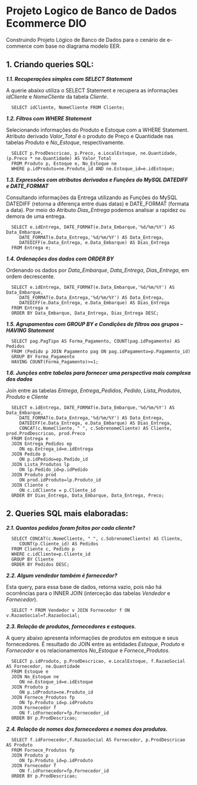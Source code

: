 # Projeto Logico de Banco de Dados Ecommerce DIO
Construindo Projeto Lógico de Banco de Dados para o cenário de e-commerce com base no diagrama modelo EER.

## 1. Criando queries SQL:

 _**1.1. Recuperações simples com SELECT Statement**_
 
 A querie abaixo utiliza o SELECT Statement e recupera as informações _idCliente_ e _NomeCliente_ da tabela _Cliente_.
 
      SELECT idCliente, NomeCliente FROM Cliente;
 
 _**1.2. Filtros com WHERE Statement**_
 
 Selecionando informações do Produto e Estoque com a WHERE Statement. Atributo derivado _Valor_Total_ é o produto de Preço e Quantidade nas tabelas _Produto_ e _No_Estoque_, respectivamente.
 
      SELECT p.ProdDescricao, p.Preco, e.LocalEstoque, ne.Quantidade, (p.Preco * ne.Quantidade) AS Valor_Total
      FROM Produto p, Estoque e, No_Estoque ne
      WHERE p.idProduto=ne.Produto_id AND ne.Estoque_id=e.idEstoque;
 
 _**1.3. Expressões com atributos derivados e Funções do MySQL DATEDIFF e DATE_FORMAT**_
 
 Consultando informações da Entrega utilizando as Funções do MySQL DATEDIFF (retorna a diferença entre duas datas) e DATE_FORMAT (formata a data). Por meio do Atributo _Dias_Entrega_ podemos analisar a rapidez ou demora de uma entrega.
 
      SELECT e.idEntrega, DATE_FORMAT(e.Data_Embarque,'%d/%m/%Y') AS Data_Embarque, 
         DATE_FORMAT(e.Data_Entrega,'%d/%m/%Y') AS Data_Entrega,
         DATEDIFF(e.Data_Entrega, e.Data_Embarque) AS Dias_Entrega 
      FROM Entrega e;
 
 _**1.4. Ordenações dos dados com ORDER BY**_
 
 Ordenando os dados por _Data_Embarque_, _Data_Entrega_, _Dias_Entrega_, em ordem decrescente.
 
      SELECT e.idEntrega, DATE_FORMAT(e.Data_Embarque,'%d/%m/%Y') AS Data_Embarque, 
         DATE_FORMAT(e.Data_Entrega,'%d/%m/%Y') AS Data_Entrega, 
         DATEDIFF(e.Data_Entrega, e.Data_Embarque) AS Dias_Entrega 
      FROM Entrega e
      ORDER BY Data_Embarque, Data_Entrega, Dias_Entrega DESC;
 
 _**1.5. Agrupamentos com GROUP BY e Condições de filtros aos grupos – HAVING Statement**_
 
      SELECT pag.PagTipo AS Forma_Pagamento, COUNT(pag.idPagamento) AS Pedidos 
      FROM (Pedido p JOIN Pagamento pag ON pag.idPagamento=p.Pagamento_id) 
      GROUP BY Forma_Pagamento 
      HAVING COUNT(Forma_Pagamento)>=1;
 
 _**1.6. Junções entre tabelas para fornecer uma perspectiva mais complexa dos dados**_
 
 Join entre as tabelas _Entrega_, _Entrega_Pedidos_, _Pedido_, _Lista_Produtos_, _Produto_ e _Cliente_
 
      SELECT e.idEntrega, DATE_FORMAT(e.Data_Embarque,'%d/%m/%Y') AS Data_Embarque, 
         DATE_FORMAT(e.Data_Entrega,'%d/%m/%Y') AS Data_Entrega, 
         DATEDIFF(e.Data_Entrega, e.Data_Embarque) AS Dias_Entrega, 
         CONCAT(c.NomeCliente, " ", c.SobrenomeCliente) AS Cliente, prod.ProdDescricao, prod.Preco 
      FROM Entrega e 
      JOIN Entrega_Pedidos ep 
         ON ep.Entrega_id=e.idEntrega 
      JOIN Pedido p 
         ON p.idPedido=ep.Pedido_id 
      JOIN Lista_Produtos lp 
         ON lp.Pedido_id=p.idPedido 
      JOIN Produto prod 
         ON prod.idProduto=lp.Produto_id
      JOIN Cliente c 
         ON c.idCliente = p.Cliente_id
      ORDER BY Dias_Entrega, Data_Embarque, Data_Entrega, Preco;


## 2. Queries SQL mais elaboradas:

_**2.1. Quantos pedidos foram feitos por cada cliente?**_

      SELECT CONCAT(c.NomeCliente, " ", c.SobrenomeCliente) AS Cliente, 
         COUNT(p.Cliente_id) AS Pedidos 
      FROM Cliente c, Pedido p 
      WHERE c.idCliente=p.Cliente_id 
      GROUP BY Cliente
      ORDER BY Pedidos DESC;

_**2.2. Algum vendedor também é fornecedor?**_

Esta query, para essa base de dados, retorna vazio, pois não há ocorrências para o INNER JOIN (interceção das tabelas _Vendedor_ e _Fornecedor_).

      SELECT * FROM Vendedor v JOIN Fornecedor f ON v.RazaoSocial=f.RazaoSocial;

_**2.3. Relação de produtos, fornecedores e estoques.**_

A query abaixo apresenta informações de produtos em estoque e seus fornecedores. É resultado do JOIN entre as entidades _Estoque_, _Produto_ e _Fornecedor_ e os relacionamentos _No_Estoque_ e _Fornece_Produtos_.

      SELECT p.idProduto, p.ProdDescricao, e.LocalEstoque, f.RazaoSocial AS Fornecedor, ne.Quantidade
      FROM Estoque e 
      JOIN No_Estoque ne 
         ON ne.Estoque_id=e.idEstoque 
      JOIN Produto p 
         ON p.idProduto=ne.Produto_id
      JOIN Fornece_Produtos fp 
         ON fp.Produto_id=p.idProduto 
      JOIN Fornecedor f 
         ON f.idFornecedor=fp.Fornecedor_id 
      ORDER BY p.ProdDescricao;

_**2.4. Relação de nomes dos fornecedores e nomes dos produtos.**_

      SELECT f.idFornecedor,f.RazaoSocial AS Fornecedor, p.ProdDescricao AS Produto 
      FROM Fornece_Produtos fp 
      JOIN Produto p 
         ON fp.Produto_id=p.idProduto 
      JOIN Fornecedor f 
         ON f.idFornecedor=fp.Fornecedor_id 
      ORDER BY p.ProdDescricao;
